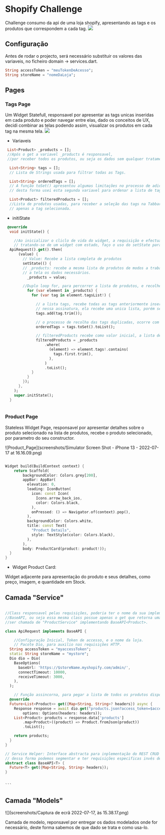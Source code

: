 # Shopify Challenge

Challenge consumo da api de uma loja shopify, apresentando as tags e os produtos que correspondem a cada tag.
![](screenshots/ezgif.com-gif-maker.gif)

## Configuração

Antes de rodar o projecto, será necessário substituir os valores das variaveis, no ficheiro domain -> services.dart.

```Dart
String accessToken = "meuTokenDeAcesso";
String storeName = "nomeDaLoja";
```

## Pages

### Tags Page

Um Widget Statefull, responsavel por apresentar as tags unicas inseridas em cada produto e poder navegar entre elas, dado os conceitos de UX, decidi combinar as telas podendo assim, visualizar os produtos em cada tag na mesma tela.
![](screenshots/tag_screen.png)

- Variaveis

```Dart
 List<Product> _products = [];
 //Após o get a variavel _products é responsavel,
 //por receber todos os produtos, ou seja os dados sem qualquer tratamento.

  List<String> tags = [];
  // Lista de Strings usada para filtrar todas as Tags.

  List<String> orderedTags = [];
  // A função toSet() apresentou algumas limitações no processo de adicionar as tags na lista tags,
  // desta forma usei esta segunda variavel para ordenar a lista de tags de modos a apresentar tags unicas.

  List<Product> filteredProducts = [];
  //Lista de produtos usadas, para receber a seleção das tags na Tabbar, desta forma podemos visualizar
  // apenas a tag selecionada.
```

- initiState

```Dart
 @override
  void initState() {

    //Ao inicializar o cliclo de vida do widget, a requisição e efectuada por REST Api
    // tratando-se de um widget com estado, faço o uso do setState para assinar novos valores as variaveis.
  ApiRequest().get().then(
      (value) {
        // Value: Recebe a lista completa de produtos
        setState(() {
        // _products: recebe a mesma lista de produtos de modos a trabalhar por cima dela para entregar
        // a tela os dados necessários.
          _products = value;

        //Duplo loop for, para percorrer a lista de produtos, e recolher as tags unicas em cada produto.
          for (var element in _products) {
            for (var tag in element.tagsList!) {

              // a lista tags, recebe todas as tags anteriormente inseridas em listas de strings,
              // nessa assinatura, ela recebe uma unica lista, porém sem recolher os dados duplicados.
              tags.add(tag.trim());

              // o processo de recolha das tags duplicadas, ocorre com a orderedTags.
              orderedTags = tags.toSet().toList();

              // filteredProducts recebe como valor inicial, a lista de produtos, a que corresponde a primeira tag.
              filteredProducts = _products
                  .where(
                    (element) => element.tags!.contains(
                      tags.first.trim(),
                    ),
                  )
                  .toList();
            }
          }
        });
      },
    );
    super.initState();
  }



```

### Product Page

Stateless Widget Page, responsavel por apresentar detalhes sobre o produto selecionado na lista de produtos, recebe o produto selecionado, por parametro do seu constructor.

![Product_Page](screenshots/Simulator Screen Shot - iPhone 13 - 2022-07-17 at 16.16.09.png)

```Dart

Widget build(BuildContext context) {
    return Scaffold(
        backgroundColor: Colors.grey[200],
        appBar: AppBar(
          elevation: 0,
          leading: IconButton(
            icon: const Icon(
              Icons.arrow_back_ios,
              color: Colors.black,
            ),
            onPressed: () => Navigator.of(context).pop(),
          ),
          backgroundColor: Colors.white,
          title: const Text(
            "Product Details",
            style: TextStyle(color: Colors.black),
          ),
        ),
        body: ProductCard(product: product!));
  }
}
```

- Widget Product Card:

Widget adjacente para apresentação do produto e seus detalhes, como preço, imagem, e quantidade em Stock.

## Camada "Service"

````Dart

//Class responsavel pelas requisições, poderia ter o nome da sua implementação, baseada na implementação da interface
//BaseAPI, ou seja essa mesma class possue apenas o get que retorna uma lista de produtos, desta forma a classe podia
//ser chamada de "ProductService" implementando BaseAPI<Product>.

class ApiRequest implements BaseAPI {

    //Configuração Inicial, Token de accesso, e o nome da loja.
    // Pacote Dio, para auxilio nas requisições HTTP.
  String accessToken = "myaccessToken";
  static String storeName = "mystore";
  Dio dio = Dio(
    BaseOptions(
      baseUrl: 'https://$storeName.myshopify.com/admin/',
      connectTimeout: 10000,
      receiveTimeout: 3000,
    ),
  );

    // Função assincorna, para pegar a lista de todos os produtos disponiveis na loja.
  @override
  Future<List<Product>> get({Map<String, String>? headers}) async {
    Response response = await dio.get("products.json?access_token=$accessToken",
        options: Options(headers: headers));
    List<Product> products = response.data['products']
        .map<Product>((product) => Product.fromJson(product))
        .toList();

    return products;
  }
}

// Service Helper: Interface abstracta para inplementação do REST CRUD aguardando o Tipo ,
// dessa forma podemos segmentar e ter requisições especificas invês de generalizadas.
abstract class BaseAPI<T> {
  Future<T> get({Map<String, String> headers});
}


```


````

## Camada "Models"

![](screenshots/Captura de ecrã 2022-07-17, às 15.38.17.png)

Camada de modelo, reponsavel por entregar os dados modelados onde for necessário, deste forma sabemos de que dado se trata e como usa-lo.
